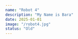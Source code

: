 ```yaml
---
name: "Robot 4"
description: "My Name is Bara"
date: 2025-01-01
image: "/robot4.jpg"
status: "Old"
---
```

